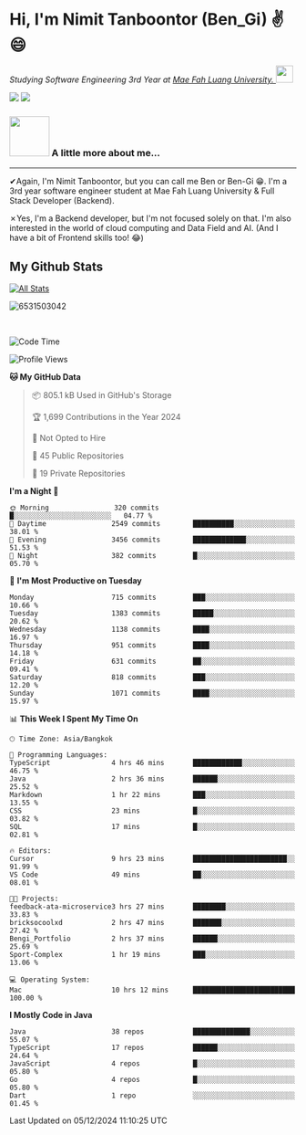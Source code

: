 # Hi, I'm Nimit Tanboontor (Ben_Gi) ✌😄
<p><em>Studying Software Engineering 3rd Year at <a href="https://en.mfu.ac.th/home.html"> Mae Fah Luang University.
</a><img src="https://media.giphy.com/media/WUlplcMpOCEmTGBtBW/giphy.gif" width="30"> </em></p>


[![](https://img.shields.io/badge/linkedin-%230077B5.svg?style=for-the-badge&logo=linkedin)]([https://www.linkedin.com/in/thanaphoom-babparn/](https://www.linkedin.com/in/nimit-tanbooutor-798139246/))
[![](https://img.shields.io/badge/Medium-12100E?style=for-the-badge&logo=medium&logoColor=white)](https://medium.com/@nimittanbooutor)

### <img src="https://media.giphy.com/media/VgCDAzcKvsR6OM0uWg/giphy.gif" width="70"> A little more about me...  

<hr> <!-- Horizontal line -->

&#10004;Again, I'm Nimit Tanboontor, but you can call me Ben or Ben-Gi 😁. I'm a 3rd year software engineer student at Mae Fah Luang University & Full Stack Developer (Backend).

&#10007;Yes, I'm a Backend developer, but I'm not focused solely on that. I'm also interested in the world of cloud computing and Data Field and AI. (And I have a bit of Frontend skills too! 😂)


## My Github Stats

[![All Stats](https://github-readme-stats.vercel.app/api?username=6531503042&show_icons=true&theme=algolia)](https://github.com/6531503042)

<p><img align="center" src="https://github-readme-streak-stats.herokuapp.com/?user=6531503042&" alt="6531503042" /></p>

<br />


<!--START_SECTION:waka-->
![Code Time](http://img.shields.io/badge/Code%20Time-252%20hrs%2010%20mins-blue)

![Profile Views](http://img.shields.io/badge/Profile%20Views-49-blue)

**🐱 My GitHub Data** 

> 📦 805.1 kB Used in GitHub's Storage 
 > 
> 🏆 1,699 Contributions in the Year 2024
 > 
> 🚫 Not Opted to Hire
 > 
> 📜 45 Public Repositories 
 > 
> 🔑 19 Private Repositories 
 > 
**I'm a Night 🦉** 

```text
🌞 Morning                320 commits         █░░░░░░░░░░░░░░░░░░░░░░░░   04.77 % 
🌆 Daytime                2549 commits        ██████████░░░░░░░░░░░░░░░   38.01 % 
🌃 Evening                3456 commits        █████████████░░░░░░░░░░░░   51.53 % 
🌙 Night                  382 commits         █░░░░░░░░░░░░░░░░░░░░░░░░   05.70 % 
```
📅 **I'm Most Productive on Tuesday** 

```text
Monday                   715 commits         ███░░░░░░░░░░░░░░░░░░░░░░   10.66 % 
Tuesday                  1383 commits        █████░░░░░░░░░░░░░░░░░░░░   20.62 % 
Wednesday                1138 commits        ████░░░░░░░░░░░░░░░░░░░░░   16.97 % 
Thursday                 951 commits         ████░░░░░░░░░░░░░░░░░░░░░   14.18 % 
Friday                   631 commits         ██░░░░░░░░░░░░░░░░░░░░░░░   09.41 % 
Saturday                 818 commits         ███░░░░░░░░░░░░░░░░░░░░░░   12.20 % 
Sunday                   1071 commits        ████░░░░░░░░░░░░░░░░░░░░░   15.97 % 
```


📊 **This Week I Spent My Time On** 

```text
🕑︎ Time Zone: Asia/Bangkok

💬 Programming Languages: 
TypeScript               4 hrs 46 mins       ████████████░░░░░░░░░░░░░   46.75 % 
Java                     2 hrs 36 mins       ██████░░░░░░░░░░░░░░░░░░░   25.52 % 
Markdown                 1 hr 22 mins        ███░░░░░░░░░░░░░░░░░░░░░░   13.55 % 
CSS                      23 mins             █░░░░░░░░░░░░░░░░░░░░░░░░   03.82 % 
SQL                      17 mins             █░░░░░░░░░░░░░░░░░░░░░░░░   02.81 % 

🔥 Editors: 
Cursor                   9 hrs 23 mins       ███████████████████████░░   91.99 % 
VS Code                  49 mins             ██░░░░░░░░░░░░░░░░░░░░░░░   08.01 % 

🐱‍💻 Projects: 
feedback-ata-microservice3 hrs 27 mins       ████████░░░░░░░░░░░░░░░░░   33.83 % 
bricksocoolxd            2 hrs 47 mins       ███████░░░░░░░░░░░░░░░░░░   27.42 % 
Bengi_Portfolio          2 hrs 37 mins       ██████░░░░░░░░░░░░░░░░░░░   25.69 % 
Sport-Complex            1 hr 19 mins        ███░░░░░░░░░░░░░░░░░░░░░░   13.06 % 

💻 Operating System: 
Mac                      10 hrs 12 mins      █████████████████████████   100.00 % 
```

**I Mostly Code in Java** 

```text
Java                     38 repos            ██████████████░░░░░░░░░░░   55.07 % 
TypeScript               17 repos            ██████░░░░░░░░░░░░░░░░░░░   24.64 % 
JavaScript               4 repos             █░░░░░░░░░░░░░░░░░░░░░░░░   05.80 % 
Go                       4 repos             █░░░░░░░░░░░░░░░░░░░░░░░░   05.80 % 
Dart                     1 repo              ░░░░░░░░░░░░░░░░░░░░░░░░░   01.45 % 
```




 Last Updated on 05/12/2024 11:10:25 UTC
<!--END_SECTION:waka-->
